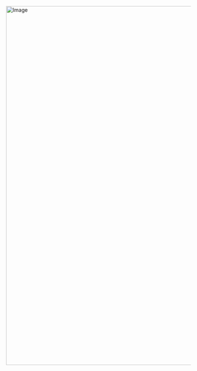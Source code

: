 <img width="1008" height="977" alt="Image" src="https://github.com/user-attachments/assets/e7f2028c-4a8b-46e7-a384-a5dbf7abea32" />